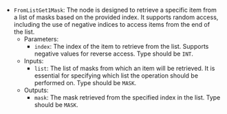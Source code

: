 - `FromListGet1Mask`: The node is designed to retrieve a specific item from a list of masks based on the provided index. It supports random access, including the use of negative indices to access items from the end of the list.
    - Parameters:
        - `index`: The index of the item to retrieve from the list. Supports negative values for reverse access. Type should be `INT`.
    - Inputs:
        - `list`: The list of masks from which an item will be retrieved. It is essential for specifying which list the operation should be performed on. Type should be `MASK`.
    - Outputs:
        - `mask`: The mask retrieved from the specified index in the list. Type should be `MASK`.
